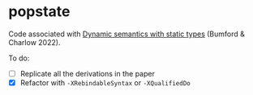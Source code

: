 # popstate

Code associated with [Dynamic semantics with static
types](https://ling.auf.net/lingbuzz/006884) (Bumford & Charlow 2022).

To do:

- [ ] Replicate all the derivations in the paper
- [x] Refactor with `-XRebindableSyntax` or `-XQualifiedDo`
